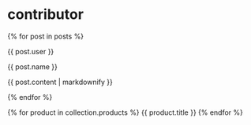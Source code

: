 # contributor

{% for post in posts %}
  <p>{{ post.user }}</p>
  
  <p>{{ post.name }}</p>
  
  <p>{{ post.content | markdownify }}</p>
  
{% endfor %}


{% for product in collection.products %}
  {{ product.title }}
{% endfor %}

